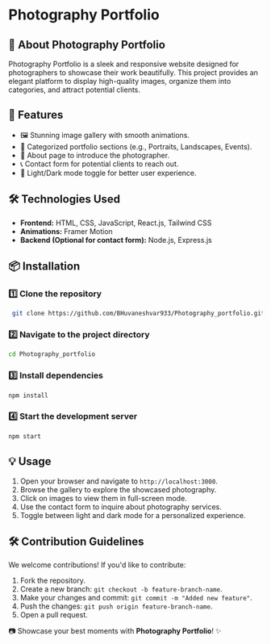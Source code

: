 # Photography Portfolio

## 📸 About Photography Portfolio
Photography Portfolio is a sleek and responsive website designed for photographers to showcase their work beautifully. This project provides an elegant platform to display high-quality images, organize them into categories, and attract potential clients.

## 🚀 Features
- 🖼️ Stunning image gallery with smooth animations.
- 📂 Categorized portfolio sections (e.g., Portraits, Landscapes, Events).
- 📜 About page to introduce the photographer.
- 📞 Contact form for potential clients to reach out.
- 🌙 Light/Dark mode toggle for better user experience.

## 🛠️ Technologies Used
- **Frontend:** HTML, CSS, JavaScript, React.js, Tailwind CSS
- **Animations:** Framer Motion
- **Backend (Optional for contact form):** Node.js, Express.js

## 📦 Installation
### 1️⃣ Clone the repository
```bash
 git clone https://github.com/BHuvaneshvar933/Photography_portfolio.git
```
### 2️⃣ Navigate to the project directory
```bash
cd Photography_portfolio
```
### 3️⃣ Install dependencies
```bash
npm install
```
### 4️⃣ Start the development server
```bash
npm start
```

## 💡 Usage
1. Open your browser and navigate to `http://localhost:3000`.
2. Browse the gallery to explore the showcased photography.
3. Click on images to view them in full-screen mode.
4. Use the contact form to inquire about photography services.
5. Toggle between light and dark mode for a personalized experience.

## 🛠️ Contribution Guidelines
We welcome contributions! If you'd like to contribute:
1. Fork the repository.
2. Create a new branch: `git checkout -b feature-branch-name`.
3. Make your changes and commit: `git commit -m "Added new feature"`.
4. Push the changes: `git push origin feature-branch-name`.
5. Open a pull request.

📷 Showcase your best moments with **Photography Portfolio**! ✨

